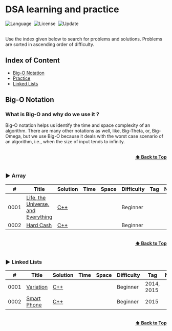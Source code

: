 # DSA learning and practice

![Language](https://img.shields.io/badge/language-Modern%20C++-orange.svg)&nbsp;
![License](https://img.shields.io/badge/license-MIT-blue.svg)&nbsp;
![Update](https://img.shields.io/badge/update-weekly-green.svg)&nbsp;

<br>
Use the index given below to search for problems and solutions. Problems are sorted in ascending order of difficulty.

## Index of Content

* [Big-O Notation](#-big-o-notation)<br>
* <a href="#Array">Practice</a><br>
* <a href="#Linked-Lists">Linked Lists</a><br>


## Big-O Notation
### What is Big-O and why do we use it ?
Big-O notation helps us identify the time and space complexity of an algorithm. There are many other notations as well, like, Big-Theta, or, Big-Omega, but we use Big-O because it deals with the worst case scenario of an algorithm, i.e., when the size of input tends to infinity.

<br/>
<div align="right">
    <b><a href="#index-of-content">⬆️ Back to Top</a></b>
</div>
<br/>


### ▶️ Array
|  #  | Title           |  Solution       |  Time           | Space           | Difficulty    | Tag          | Note| 
|-----|---------------- | --------------- | --------------- | --------------- | ------------- |--------------|-----|
0001 | [Life, the Universe, and Everything](https://www.codechef.com/problems/TEST) | [C++](./Practice/test.cpp) |        |          | Beginner         |||
0002 | [Hard Cash](https://www.codechef.com/problems/CASH) | [C++](./Practice/cash.cpp) |        |          | Beginner         |||


<br/>
<div align="right">
    <b><a href="#index-of-content">⬆️ Back to Top</a></b>
</div>
<br/>

### ▶️ Linked Lists
|  #  | Title           |  Solution       |  Time           | Space           | Difficulty    | Tag          | Note| 
|-----|---------------- | --------------- | --------------- | --------------- | ------------- |--------------|-----|
0001 | [Variation](https://www.codechef.com/ZCOPRAC/problems/ZCO15002) | [C++](./ZCO/zco15002.cpp) |        |          | Beginner | 2014, 2015 ||
0002 | [Smart Phone](https://www.codechef.com/LRNDSA01/problems/ZCO14003) | [C++](./ZCO/zco14003.cpp) |        |          | Beginner | 2015 ||

<br/>
<div align="right">
    <b><a href="#index-of-content">⬆️ Back to Top</a></b>
</div>
<br/>
